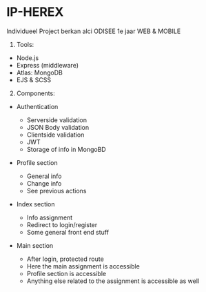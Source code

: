 # IP-HEREX
Individueel Project berkan alci ODISEE 1e jaar WEB &amp; MOBILE

1. Tools:

- Node.js
- Express (middleware)
- Atlas: MongoDB
- EJS & SCSS

2. Components:

- Authentication
    - Serverside validation
    - JSON Body validation
    - Clientside validation
    - JWT 
    - Storage of info in MongoBD

- Profile section
    - General info
    - Change info
    - See previous actions

- Index section
    - Info assignment
    - Redirect to login/register
    - Some general front end stuff

- Main section
    - After login, protected route
    - Here the main assignment is accessible
    - Profile section is accessible
    - Anything else related to the assignment is accessible as well




